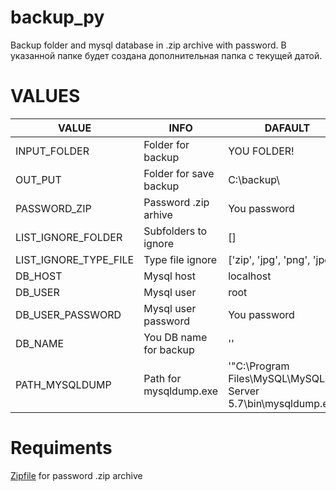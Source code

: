 # backup_py
Backup folder  and mysql database in .zip archive with password.
В указанной папке будет создана дополнительная папка с текущей датой.

# VALUES

|VALUE|INFO|DAFAULT|
|----|----|----|
|INPUT_FOLDER|Folder for backup|YOU FOLDER!|
|OUT_PUT|Folder for save backup|C:\\backup\\ |
|PASSWORD_ZIP|Password .zip arhive|You password|
|LIST_IGNORE_FOLDER|Subfolders to ignore|[]|
|LIST_IGNORE_TYPE_FILE|Type file ignore|['zip', 'jpg', 'png', 'jpeg']|
|DB_HOST|Mysql host|localhost|
|DB_USER|Mysql user|root|
|DB_USER_PASSWORD|Mysql user password|You password|
|DB_NAME|You DB name for backup|''|
|PATH_MYSQLDUMP|Path for mysqldump.exe|'"C:\\Program Files\\MySQL\\MySQL Server 5.7\\bin\\mysqldump.exe"'|

# Requiments
[Zipfile](https://pypi.org/project/pyzipper/) for password .zip archive
